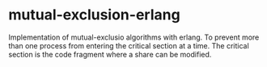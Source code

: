 # mutual-exclusion-erlang
Implementation of mutual-exclusio algorithms with erlang. To prevent more than one process from entering the critical section at a time. The critical section is the code fragment where a share can be modified.
